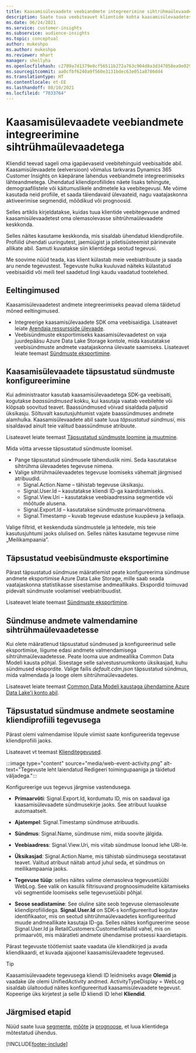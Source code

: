 ```yaml
---
title: Kaasamisülevaadete veebiandmete integreerimine sihtrühmaülevaadetega
description: Saate tuua veebiteavet klientide kohta kaasamisülevaadetest sihtrühmaülevaadetesse.
ms.date: 06/24/2021
ms.service: customer-insights
ms.subservice: audience-insights
ms.topic: conceptual
author: mukeshpo
ms.author: mukeshpo
ms.reviewer: mhart
manager: shellyha
ms.openlocfilehash: c2789a7d1379e0cf56511b272a763c904d8a3d347058ea9e029aaff0f723a028
ms.sourcegitcommit: aa0cfbf6240a9f560e3131bdec63e051a8786dd4
ms.translationtype: HT
ms.contentlocale: et-EE
ms.lasthandoff: 08/10/2021
ms.locfileid: "7033764"
---
```

# <a name="integrate-web-data-from-engagement-insights-with-audience-insights"></a>Kaasamisülevaadete veebiandmete integreerimine sihtrühmaülevaadetega

Kliendid teevad sageli oma igapäevaseid veebitehinguid veebisaitide abil. Kaasamisülevaadete (eelversioon) võimalus tarkvaras Dynamics 365 Customer Insights on käepärane lahendus veebiandmete integreerimiseks lähteandmetega. Ühendatud kliendiprofiilides näete lisaks tehingute, demograafilistele või käitumuslikele andmetele ka veebitegevusi. Me võime kasutada neid profiile, et saada täiendavaid ülevaateid, nagu vaatajaskonna aktiveerimise segmendid, mõõdikud või prognoosid.

Selles artiklis kirjeldatakse, kuidas tuua klientide veebitegevuse andmed kaasamisülevaadetest oma olemasolevasse sihtrühmaülevaadete keskkonda.

Selles näites kasutame keskkonda, mis sisaldab ühendatud kliendiprofiile. Profiilid ühendati uuringutest, jaemüügist ja piletisüsteemist pärinevate allikate abil. Samuti kuvatakse siin klientidega seotud tegevusi. 

Me soovime nüüd teada, kas klient külastab meie veebiatribuute ja saada aru nende tegevustest. Tegevuste hulka kuuluvad näiteks külastatud veebisaidid või meili teel saadetud lingi kaudu vaadatud tootelehed.

## <a name="prerequisites"></a>Eeltingimused

Kaasamisülevaadetest andmete integreerimiseks peavad olema täidetud mõned eeltingimused. 

- Integreerige kaasamisülevaadete SDK oma veebisaidiga. Lisateavet leiate [Arendaja ressursside ülevaade](../engagement-insights/developer-resources.md).
- Veebisündmuste eksportimiseks kaasamisülevaadetest on vaja juurdepääsu Azure Data Lake Storage kontole, mida kasutatakse veebisündmuste andmete vaatajaskonna ülevaate saamiseks. Lisateavet leiate teemast [Sündmuste eksportimine](../engagement-insights/export-events.md).

## <a name="configure-refined-events-in-engagement-insights"></a>Kaasamisülevaadete täpsustatud sündmuste konfigureerimine

Kui administraator kasutab kaasamisülevaadetega SDK-ga veebisaiti, kogutakse *baassündmused* kokku, kui kasutaja vaatab veebilehte või klõpsab soovitud teavet. Baassündmused võivad sisaldada paljusid üksikasju. Sõltuvalt kasutusjuhtumist vajate baassündmuses andmete alamhulka. Kaasamisülevaadete abil saate luua *täpsustatud sündmusi*, mis sisaldavad ainult teie valitud baassündmuse atribuute.     

Lisateavet leiate teemast [Täpsustatud sündmuste loomine ja muutmine](../engagement-insights/refined-events.md).

Mida võtta arvesse täpsustatud sündmuste loomisel. 

- Pange täpsustatud sündmusele tähenduslik nimi. Seda kasutatakse sihtrühma ülevaadetes tegevuse nimena.
- Valige sihtrühmaülevaadetes tegevuse loomiseks vähemalt järgmised atribuudid. 
    - Signal.Action.Name – tähistab tegevuse üksikasju.
    - Signal.User.Id – kasutatakse kliendi ID-ga kaardistamiseks.
    - Signal.View.Uri – kasutatakse veebiaadressina segmentide või mõõtude alusena.
    - Signal.Export.Id – kasutatakse sündmuste primaarvõtmena.
    - Signal.Timestamp – kuvab tegevuse edastuse kuupäeva ja kellaaja.

Valige filtrid, et keskenduda sündmustele ja lehtedele, mis teie kasutusjuhtumi jaoks olulised on. Selles näites kasutame tegevuse nime „Meilikampaania”.

## <a name="export-the-refined-web-events"></a>Täpsustatud veebisündmuste eksportimine 

Pärast täpsustatud sündmuse määratlemist peate konfigureerima sündmuse andmete eksportimise Azure Data Lake Storage, mille saab seada vaatajaskonna statistikasse sisestamise andmeallikaks. Ekspordid toimuvad pidevalt sündmuste voolamisel veebiatribuudist.

Lisateavet leiate teemast [Sündmuste eksportimine](../engagement-insights/export-events.md).

## <a name="ingest-event-data-to-audience-insights"></a>Sündmuse andmete valmendamine sihtrühmaülevaadetesse

Kui olete määratlenud täpsustatud sündmused ja konfigureerinud selle eksportimise, liigume edasi andmete valmendamisega sihtrühmaülevaadetesse. Peate looma uue andmeallika Common Data Modeli kausta põhjal. Sisestage selle salvestusruumikonto üksikasjad, kuhu sündmused ekspordite. Valige failis *default.cdm.json* täpsustatud sündmus, mida valmendada ja looge olem sihtrühmaülevaadetes.

Lisateavet leiate teemast [Common Data Modeli kaustaga ühendamine Azure Data Lake'i konto abil](connect-common-data-model.md).


## <a name="relate-refined-event-data-as-an-activity-of-a-customer-profile"></a>Täpsustatud sündmuse andmete seostamine kliendiprofiili tegevusega

Pärast olemi valmendamise lõpule viimist saate konfigureerida tegevuse kliendiprofiili jaoks.

Lisateavet vt teemast [Klienditegevused](activities.md).

:::image type="content" source="media/web-event-activity.png" alt-text="Tegevuste leht laiendatud Redigeeri toimingupaaniga ja täidetud väljadega.":::

Konfigureerige uus tegevus järgmise vastendusega. 

- **Primaarvõti**: Signal.Export.Id, kordumatu ID, mis on saadaval iga kaasamisülevaadete sündmusekirje jaoks. See atribuut luuakse automaatselt.

- **Ajatempel**: Signal.Timestamp sündmuse atribuudis.

- **Sündmus**: Signal.Name, sündmuse nimi, mida soovite jälgida.

- **Veebiaadress**: Signal.View.Uri, mis viitab sündmuse loonud lehe URI-le.

- **Üksikasjad**: Signal.Action.Name, mis tähistab sündmusega seostatavat teavet. Valitud atribuut näitab antud juhul seda, et sündmus on meilikampaania jaoks.

- **Tegevuse tüüp**: selles näites valime olemasoleva tegevusetüübi WebLog. See valik on kasulik filtrisuvand prognoosimudelite käitamiseks või segmentide loomiseks selle tegevusetüübi põhjal.

- **Seose seadistamine**: See oluline säte seob tegevuse olemasolevate kliendiprofiilidega. **Signal.User.Id** on SDK-s konfigureeritud kogutav identifikaator, mis on seotud sihtrühmaülevaadetes konfigureeritud muude andmeallikate kasutaja ID-ga. Selles näites konfigureerime seose Signal.User.Id ja RetailCustomers:CustomerRetailId vahel, mis on primaarvõti, mis määratleti andmete ühendamise protsessi kaardietapis.

Pärast tegevuste töötlemist saate vaadata üle kliendikirjed ja avada kliendikaardi, et kuvada ajajoonel kaasamisülevaadete tegevused. 

> [!TIP]
> Kaasamisülevaadete tegevusega kliendi ID leidmiseks avage **Olemid** ja vaadake üle olemi UnifiedActivity andmed. ActivityTypeDisplay = WebLog sisaldab ülaltoodud näites konfigureeritud kaasamisülevaadete tegevust. Kopeerige üks kirjetest ja selle ID kliendi ID lehel **Kliendid**.

## <a name="next-steps"></a>Järgmised etapid

Nüüd saate luua [segmente](segments.md), [mõõte](measures.md) ja [prognoose](predictions.md), et luua klientidega mõtestatud ühendus.


[!INCLUDE[footer-include](../includes/footer-banner.md)]

